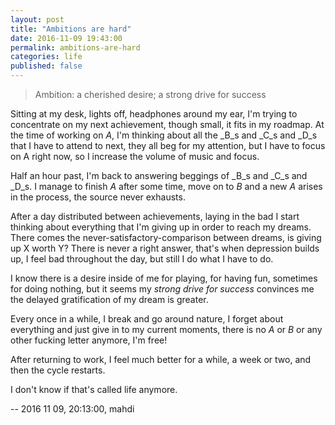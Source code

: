 ```yaml
---
layout: post
title: "Ambitions are hard"
date: 2016-11-09 19:43:00
permalink: ambitions-are-hard
categories: life
published: false
---
```


> Ambition: a cherished desire; a strong drive for success

Sitting at my desk, lights off, headphones around my ear, I'm trying to concentrate on my next
achievement, though small, it fits in my roadmap. At the time of working on _A_, I'm thinking about all the
_B_s and _C_s and _D_s that I have to attend to next, they all beg for my attention, but I have to focus on A right now,
so I increase the volume of music and focus.

Half an hour past, I'm back to answering beggings of _B_s and _C_s and _D_s. I manage to
finish _A_ after some time, move on to _B_ and a new _A_ arises in the process, the source never exhausts.

After a day distributed between achievements, laying in the bad I start thinking about everything that I'm giving up in order to reach my dreams.
There comes the never-satisfactory-comparison between dreams, is giving up X worth Y? There is never a right answer,
that's when depression builds up, I feel bad throughout the day, but still I do what I have to do.

I know there is a desire inside of me for playing, for having fun, sometimes for doing nothing,
but it seems my _strong drive for success_ convinces me the delayed gratification of my dream is greater.

Every once in a while, I break and go around nature, I forget about everything and just give in
to my current moments, there is no _A_ or _B_ or any other fucking letter anymore, I'm free!

After returning to work, I feel much better for a while, a week or two, and then the cycle restarts.

I don't know if that's called life anymore.

-- 2016 11 09, 20:13:00, mahdi
